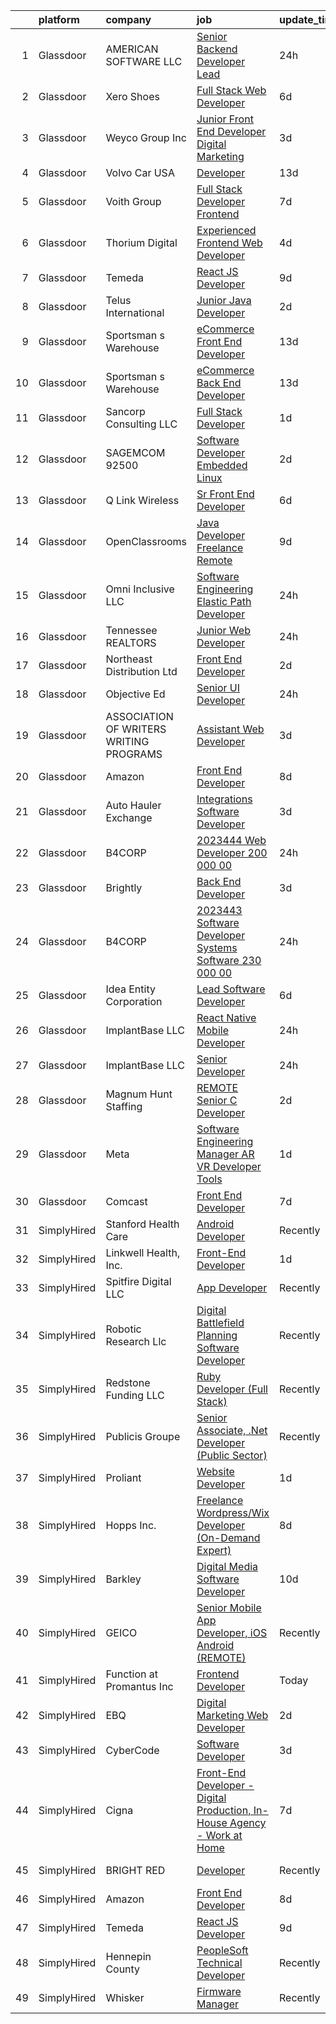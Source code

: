 

|    | platform    | company                                   | job                                                                                                                                                                                                                                                                                                                                                                                                                                                                                                                                                                                                                                                                                                                                                                                                                                                                                                                                                                                                                                                                                                                                                                                                                                                                                                                                                                                                                                                                                                       | update_time   | location                 |
|---:|:------------|:------------------------------------------|:----------------------------------------------------------------------------------------------------------------------------------------------------------------------------------------------------------------------------------------------------------------------------------------------------------------------------------------------------------------------------------------------------------------------------------------------------------------------------------------------------------------------------------------------------------------------------------------------------------------------------------------------------------------------------------------------------------------------------------------------------------------------------------------------------------------------------------------------------------------------------------------------------------------------------------------------------------------------------------------------------------------------------------------------------------------------------------------------------------------------------------------------------------------------------------------------------------------------------------------------------------------------------------------------------------------------------------------------------------------------------------------------------------------------------------------------------------------------------------------------------------|:--------------|:-------------------------|
|  1 | Glassdoor   | AMERICAN SOFTWARE LLC                     | [Senior Backend Developer  Lead ](https://www.glassdoor.com/partner/jobListing.htm?pos=123&ao=1110586&s=58&guid=0000018248b74a0ca48d74834bb4eeb8&src=GD_JOB_AD&t=SR&vt=w&ea=1&cs=1_87b35df1&cb=1659077348278&jobListingId=1008036586172&cpc=9900C911F071612A&jrtk=3-0-1g94beihs2jqb001-1g94beiidihmr801-3d55ebf5f4a78496--6NYlbfkN0CNayYzF1mBaI40OgT78t3Q2d9IxlwDzhsYR4HK7epYUQ6uENfBpi37JvnR8OKJvg3IsSbyPaY3DIr59gvpjrYEdv6k3fcprkF58Z10klx8IcL0kbo4wD6jlXH0raI3P9ImoVHcKjje6MkbcuzknEdDQiQ0rbQHGNMdJ4_Mai3skQUWQrbI2xAPgjvYqwjg3QfYFwIE2NmQtyWhkLJTGLxZzLGH7YWIoAcEQTcnpHonYAVd7Z0WNJSdoi-jPa6jwPbbKWJ539BXvt1Hfx61mr5tLbk3Vv57IBMo5-QGTcpXr-dpzqH6n2Hj9fgNfclkdTs_zdUQNYEjBooKDlQH9K0vNtfoGAaQ_NX5U77xlzJvhf1M1M0YRdF5oO_EuP7MHr30hPXZuD0lPcsXzGN31mmric3x370BSpEs2Dn_l-P_ePay4uPj2t6Jg_OjpqNl92rMidTc6WWDydcgyxb2dccg-G2GggtF5GNRt0sGqdByVCH03mVsax_p89x9xUTWb_mm0vVk8lzj_g%3D%3D)                                                                                                                                                                                                                                                                                                                                                                                                                                                                                                                                                                                                                    | 24h           | New York, NY             |
|  2 | Glassdoor   | Xero Shoes                                | [Full Stack Web Developer](https://www.glassdoor.com/partner/jobListing.htm?pos=114&ao=1110586&s=58&guid=0000018248b74a0ca48d74834bb4eeb8&src=GD_JOB_AD&t=SR&vt=w&ea=1&cs=1_bb03e275&cb=1659077348277&jobListingId=1008022604455&cpc=88C71AD61D38E582&jrtk=3-0-1g94beihs2jqb001-1g94beiidihmr801-ddfaa7a51ee92c7f--6NYlbfkN0DzynapvrCObED1EqteACv0p0CMWqlGToqUPIkEagEWSFOOhA8ijsHyNYU-7___fpSidQTFGqLyEIvZxCKr0T1-RdezIGPN2UevxCW8Wkeb-zGVmmdBt0u8iQODsGX5-xHklWsA2imxEzBdAPW-lOMr5TCSdmdu1CUFhx22w7IkaDDZ_MyEy8pscZ_bsE8vgS0ebxCn5vlADj-RitlC9t9k92AGgeOzuiOT-jeGGbQEfCI2Phc7AzpJwYyZ5Lz9LK0IevBUawm1P08HY5qSjMjHEGUoWeFd7sEEB9c68ztkI2Df4bWD_v3DcgjtCL9_8OoXv72gZ2Xs9iSUXnwFDm8tbMXT4K_Pi6dCPesnWOUVlFeA4Kr8pOdPrqnMDBcNjNUf26wOaTeIFb_YEdoUreIaYeijRgnq7ckxee3zZ0pG74f0dnnBfU5HlzqJg_TbNDU1hAiySmgUgeI_UD2YT71p5_JWnUXE8KYyd_oo3_O2jpB_TGeoqbDsFA9iiHKSVPb5THW8kDJu2Q%3D%3D)                                                                                                                                                                                                                                                                                                                                                                                                                                                                                                                                                                                                                           | 6d            | Broomfield, CO           |
|  3 | Glassdoor   | Weyco Group Inc                           | [Junior Front End Developer Digital Marketing](https://www.glassdoor.com/partner/jobListing.htm?pos=108&ao=1110586&s=58&guid=0000018248b74a0ca48d74834bb4eeb8&src=GD_JOB_AD&t=SR&vt=w&ea=1&cs=1_98598ea1&cb=1659077348276&jobListingId=1008028285226&cpc=618B7C2C2BCBC227&jrtk=3-0-1g94beihs2jqb001-1g94beiidihmr801-0864ce1e1e6e8c6e--6NYlbfkN0C2wM9RKEAdoEZotfFaXSpEmhGLDXit4PIRXiY1cWrNKI8D1AUD9T14yWGaDgpOoa1yOUcfWwTzbFKLg4Ptb6fKgWvUdlITdb_LbB7xzYm3iedqSjRiN6CDg8yJrSWYJQRBVI-YkqqcTmQhRn3uYv9MdfxzB_HsdV7v4RNCor7Ls2Btnr9DzG_dn9cgI6ijFPSPlqx5QggTAW2qLzbfxm_BfWW-l9if4hJPCz4TrbX-jmsfQDFreneqJV2rBgWsCfOmzLk6E79pIayv6PSwE2lNbIqAeKEBtL-k7fKG5bse55pkJfa4bp1O2KZvI-2ak1cO6xo5T3o6zP9ETvyj1V2-37nGajg-KwPHA6QLVNptAhtfS17l2c9siHG-YiCt_5c00kTzGOCyMqOVL5lPyxAS2csYPoaRY8Z1_Sr229-BdaDsKSX1gBkLO4fEYc3gIyGfepZTSFNxeSVqOZSlroZLVlAtuxbpQ-4Z-IMy4qgOefU5O5CnNxc0oeP4aB_I1PJgYefEY7GA3_MMK9A_VBfhQVJa4FGxYdk%3D)                                                                                                                                                                                                                                                                                                                                                                                                                                                                                                                                                                                     | 3d            | Milwaukee, WI            |
|  4 | Glassdoor   | Volvo Car USA                             | [Developer](https://www.glassdoor.com/partner/jobListing.htm?pos=129&ao=1110586&s=58&guid=0000018248b74a0ca48d74834bb4eeb8&src=GD_JOB_AD&t=SR&vt=w&ea=1&cs=1_077ee55f&cb=1659077348278&jobListingId=1008008092139&cpc=CBEBA1A9D941894A&jrtk=3-0-1g94beihs2jqb001-1g94beiidihmr801-91a123d945b4071f--6NYlbfkN0AO-lx13pzomzdSppJUWL3QXsQT8oyFk4U4LWH8QC50CpSgFicFTTHHDMuwpvne_LeaU9J-swnDCS1QJlM5x0Bc-iBTifb7gqh5W-IegX2NQUiyEHByctv4qWZqaNBPQZWPjuZZj8vbrqfod-4h175ti7wYfCs7_2BmSaBmW3PjHmxPNQamcb90Fwm6sV8vUEWwQRp6dFWdL25VDSIZvlA2nKAp1FFxL0UocIQVsJAhhk-j1DMBA6VIMLoT7OJRcv6Sjo9-XVxC14F6EwJuoN0XM6lsvgI0KHwh153pkRxTwyMUutu7s6nZ2PXxN3CyJaTrwAMh-OeLh-o1nuJOQ8IhpOuQXNWp0iCCLdH3o2xqXXdIM-k5l70o97V9dH6mZFIwQzwan7RbCbkOvFV-EEj3qcDI093s5ZkhuxE8dSalNra9bLIlr4Qv9YFKxB2eS9cT5N5GKifIq4BlA3Du-inYSOIRprg1y4ZtvuOobW93ig%3D%3D)                                                                                                                                                                                                                                                                                                                                                                                                                                                                                                                                                                                                                                                                          | 13d           | Mahwah, NJ               |
|  5 | Glassdoor   | Voith Group                               | [Full Stack Developer   Frontend](https://www.glassdoor.com/partner/jobListing.htm?pos=101&ao=1110586&s=58&guid=0000018248b74a0ca48d74834bb4eeb8&src=GD_JOB_AD&t=SR&vt=w&cs=1_fc9a6dec&cb=1659077348274&jobListingId=1008019764947&cpc=6489DD4DE391605C&jrtk=3-0-1g94beihs2jqb001-1g94beiidihmr801-984eabcc0382392c--6NYlbfkN0CzQoCtqESCslsPnQ0YtJ2GVcoXBGnagIoEUK0LdAbVqv6fnsyKvBvKTwhZtUbuV6gB6uem71_hn5O-IgKr2xmGAMopY9LibMjUu793mep2N75G9JItwpCl3K-Ok304WpZT-FVljyuScdb8-KBB_DAyoDSO906NlFpsvfBoEgjPIx45yW3WUY3Hxfi4Db6JE_xi5mAIeriznSoB1CqjoUz2-O1gbEKwSa4K1I7Um90okfd-HRmZ5pJP9sPv5hkee0pcoyIGNymmtUva4glKg5ttqj-EhLCpiVGVcTODTlqJ3JZmxlsYNq4ItarDtFFcWf8PeRUwiGu5WtIELV7SOAlWcdOijv6AeojNDkvEDpdBq9aWcdGSxF9QUmv8iTnisYKvaXoT7PoCxoxnA7sYRX9Rt-mnM4urB4RmDKXlDUfb0R1n4YpDB3jlUswyTAWyxL2isPdglaVf-RslLZgpIS1_d2a31DliY9b5qvPMgin9V4zJI3XBbPlxRH2RgCRIPH0s6iKMaJtcyBspt3nECwqe4ercFzbZCXCtTmLZy-MCs9XvokcOnAeYtf6N5t6e2RlEIlNzzmKA9bcXWlWW674AY5eeGwrF3UC48uCSzmQNsmJECCCcNWek)                                                                                                                                                                                                                                                                                                                                                                                                                                                                                                                     | 7d            | Raleigh, NC              |
|  6 | Glassdoor   | Thorium Digital                           | [Experienced Frontend Web Developer](https://www.glassdoor.com/partner/jobListing.htm?pos=125&ao=1110586&s=58&guid=0000018248b74a0ca48d74834bb4eeb8&src=GD_JOB_AD&t=SR&vt=w&ea=1&cs=1_da80028d&cb=1659077348278&jobListingId=1008025450501&cpc=3DB599BF2F4828F0&jrtk=3-0-1g94beihs2jqb001-1g94beiidihmr801-f976b903f41c8ac1--6NYlbfkN0DluZCxzlY8wfRKtYZ90M9DtVsEyM_R8sntwxBhsuRf6WsZ75QBXDDIOFYP7W-SBlFWWi3rcd7wRNZZUFz0_7k34X6RBzKxLRiXAh5ztOTqVbjF9ZHhHXRjyVhBJ8AF2Wv51cnKqxQadVa7f_7tKJSFxLGSsWSgUOxwTAkpL2iBbF7x2gEhqlJfZgZYpoxMjLmspuCH0HEb6zi7KZk5eyiAXf6joB6r_WxJ5LswT4-Ab4_lWBEhP1NgReIXbwOphrsikN0ZLtF0hK_3B3WNJx2FDztTHFpNfAP4FEH42qxfe09jeecjh7-wYkeDeOk-9cv_H_WPZ43IoLYBTWuxO2zhbPHhvp5mDJB2HgGz3VtODoQ2MSeAzRpF53f6yA3_zUJFz-u1DKdzCBc4MPaSQEMkBAyxXDHIJ3C_n90LdeFuLyfXnQI32DN-QgeC5MsMH8v_cSceoBq2Zr9pOxZUxVTNP-eUjbG7JDqpOc3TnPVA_h5rYjw5JbDG69sB42_3QkPdOCA9kPab4NI5wX81fYzv)                                                                                                                                                                                                                                                                                                                                                                                                                                                                                                                                                                                                             | 4d            | East Brunswick, NJ       |
|  7 | Glassdoor   | Temeda                                    | [React JS Developer](https://www.glassdoor.com/partner/jobListing.htm?pos=115&ao=1110586&s=58&guid=0000018248b74a0ca48d74834bb4eeb8&src=GD_JOB_AD&t=SR&vt=w&ea=1&cs=1_3fad7bd1&cb=1659077348277&jobListingId=1008015128299&cpc=654405A9B1E0A9F5&jrtk=3-0-1g94beihs2jqb001-1g94beiidihmr801-7fea6778d8d634a4--6NYlbfkN0Cdyrb_-SYpjIsC7ShR4LTJruqxAexHI1Km_0W0EzpI0e4uRdYa2eAJs8btTIGmOfMYc0AIGm1oGji9xCD_BIfjoFv7WrSOeX04XFZio3b7X4jjRm4uKTkf2ibFdnFKK902wGA0oBE-4UXjpik8-xCwjIHvwxFNbNLLssPWUSLM7bGAS16chLfRc3-ChYnq_dRe0fvXlWeH7tEHoRILOXGNIcFUgDXcKkeNDpak3LaBM6axMd748Ykr1yVkcNbBoql-IOzGRol9XR9NOnWyqQWTMzfk3m0YIuHf124i7JDAK5e3LS9ZSTju2gDDZyMNFW7Ixkz9y4WdlkPUuWJ0XUycaprvKQDrecLqJ2LRqT1UU_6QRVf5dLpgApo-visEIGWS7hVRyD4NY1siRkOySO5aOYlBLHQv6kExUo1i1ERGXNkzg6_1LXVzLgtubIIztnlPBgEqFEGRd0iAhqieMXUPb_yw6CxhXdhtG1mIzJKrME6iaeHYKm3O)                                                                                                                                                                                                                                                                                                                                                                                                                                                                                                                                                                                                                                                             | 9d            | Remote                   |
|  8 | Glassdoor   | Telus International                       | [Junior Java Developer](https://www.glassdoor.com/partner/jobListing.htm?pos=119&ao=1110586&s=58&guid=0000018248b74a0ca48d74834bb4eeb8&src=GD_JOB_AD&t=SR&vt=w&ea=1&cs=1_99e7b680&cb=1659077348277&jobListingId=1008030797993&cpc=E521981D00147CE2&jrtk=3-0-1g94beihs2jqb001-1g94beiidihmr801-e46c8329531f80f3--6NYlbfkN0AdGrDT_OdrtthzsxK-GnvOK7_TOwTlzanfCd5piQttZXWo40jzWOkFdL25o8q5H2Nk3PinTtpDZc8SVXeiulEH77Spg8SFlxPsw9HL0uqDLuXgGfoPtcgWGVC_xIWWzpQDyYgTtwssimnpbHDJn6s9yrxiWL3A7WSnjWcFVCjSqgEbfJYdmtZCI-3beMlnlSZsXbpJhotIUt4nY8Id2EtW0Pc43fmSic-MfSEGB5wBRO0B40TZS9fNvZBbslpv-OGjHgNMTBGVYKNE38n3x3JAycATiG0xNxz4TaG_AWe8e_dXokmFZKCsTpkAx5qlppHPDeAIA2FamviKtuaxOux0SoFxmb5QAzJ_t1TbwDVF0PI42hsafSSHuIAiZ2XMEp0P6tdPh8IkcVdbtigOCrL8qZ2TsO34TVvlEUqiSCBpJSM9j7ozSLI-XLJ50eQP7rSBn9ZwF5XR15Qt41PE2sn-l36Hrqqi6OWd9UzQDxK4r8Cm47OFZAZUZDzJ6GbAhuGl_Knf0mpcRg%3D%3D)                                                                                                                                                                                                                                                                                                                                                                                                                                                                                                                                                                                                                              | 2d            | Saint Louis, MO          |
|  9 | Glassdoor   | Sportsman s Warehouse                     | [eCommerce Front End Developer](https://www.glassdoor.com/partner/jobListing.htm?pos=112&ao=1110586&s=58&guid=0000018248b74a0ca48d74834bb4eeb8&src=GD_JOB_AD&t=SR&vt=w&ea=1&cs=1_2df33fd2&cb=1659077348277&jobListingId=1008008436431&cpc=5FEB1BEB8E14EF52&jrtk=3-0-1g94beihs2jqb001-1g94beiidihmr801-d84ac5baf96003e5--6NYlbfkN0DKUHrRshtf2Z2flxcw5_URZx8pLRlktozv2mDSF377pEgw6BGmYB_XFGd6Z538vghxPXASPuNCE4iQldjYftja35ZFdKUf0wmk-WNi2DWDF9fYgy26u_LP1HXUn3HAQDPzXr51VwIaTdnVszHY7R6xyfx5Q9ovREnzPqIewEZ3B6VIcdqnuEg-WM32D83jN_5R3ZoTG1Br409pQFy1KSr_l-KDfqZk8LSSubH3LO8yE8pGqu09S15-HDwz5XUCs-dxtLDLNsJj_mkcM4rNs_sdods3sURirRAp51xw2qrBU5MlZHIl_Nc786I3NCaoOMeG-SQmGogXMV0S7uhxrDH4ZC9K19GIACY8kJtcL1LOC6EU72ICV3Q3bc9uzELQYCpiLcTdAAgE5IoYw1dn_Gp4M7799v8VURMmDEDBZHhegd0gzWH2tV8Jwa5WzbHt1wNjf9RqBdou97fhE4FBwyKekpnAjZAUMfHGQK8tDMEG9Sw7ak6GwLY9d2DUGC5AYUqa2vUQ1itzdA%3D%3D)                                                                                                                                                                                                                                                                                                                                                                                                                                                                                                                                                                                                                      | 13d           | West Jordan, UT          |
| 10 | Glassdoor   | Sportsman s Warehouse                     | [eCommerce Back End Developer](https://www.glassdoor.com/partner/jobListing.htm?pos=111&ao=1110586&s=58&guid=0000018248b74a0ca48d74834bb4eeb8&src=GD_JOB_AD&t=SR&vt=w&ea=1&cs=1_44559293&cb=1659077348276&jobListingId=1008008546767&cpc=24589B7DFBADF147&jrtk=3-0-1g94beihs2jqb001-1g94beiidihmr801-0b726e7225c5c774--6NYlbfkN0DKUHrRshtf2Z2flxcw5_URZx8pLRlktozv2mDSF377pEgw6BGmYB_Xhe9HZBf09Nwgthx4ClupW93p4Tpz0fJ19d1Df-ICmTDqUK9X7Qy8vBdJQOoYX_gfubN6JCGjm4wRQQ9ZsNvop_7A-J77Q7XfIrLJ0oHWWW1XNOYLfo8ubdz5gH1A7nuusAi3ACbCc_iaJLwI7q4nHfCMFntVjrVWkw1cWyeqVePuodgD4tdOJsUDDndsYeeetHEjFWgyuwNmBVsL1E1UaGJ6sM4qkdLTC0uSiRIumG6KjyzYxeVR4wK6RjXUin7W-pYQ0-j_zjYsdW8kQAFg5NWE3FoINtRG0AgTqWr9Fq4QFs40dBtz7ZxiE0r6h9ZmmvdvON8lGm15zIkuubx7RGgM-IUQ4df_0Nrr2Z6NR3Q_wHzdHRixan6J8njbhVEnFKakzmU4AX8c0KxeTu-unXsOQaEUGMBBN7TQAFhvjrNR_-Qem7ZCSD32O-kOgz6gGjuPR22omHKE7cDm6Y_qvDxjtMIvbQhy)                                                                                                                                                                                                                                                                                                                                                                                                                                                                                                                                                                                                                   | 13d           | Remote                   |
| 11 | Glassdoor   | Sancorp Consulting  LLC                   | [Full Stack Developer](https://www.glassdoor.com/partner/jobListing.htm?pos=105&ao=1110586&s=58&guid=0000018248b74a0ca48d74834bb4eeb8&src=GD_JOB_AD&t=SR&vt=w&ea=1&cs=1_3e682472&cb=1659077348275&jobListingId=1008033291719&cpc=67D5E609A3B8C355&jrtk=3-0-1g94beihs2jqb001-1g94beiidihmr801-e72eff47abe2e8c2--6NYlbfkN0BDYgLL41FxD8-C_oGuvM8tjmBStiPslgCRgU8dyG1t6Qo-EgDLQyzbEjbeUX0bqSAE0ck4_Lzd-k-VQ655hC1417EvT-TS5soX5scME0nQnTSdL4ao3ZCggjb5UzX5J0Er-htK1624jxDNzXK0XXBM-f2uf7RyAYIECklaSf1iszDKHLGV_CSaWpYlxLCnzDPhehOZA5NPCZjLZQ71Hf1emzQ1nhLNSi0njhVDq6gLzaftjE6yfdQqQZqhcorciDbdNxsxON-O6SfOV8UE_IY5yp1W2caT86qdP2AFuI8_eaSwLSbQ82-PHQj1J7CTLVWCsapXjnXq71hZRttVoUOlDj4f7aCRuDSMP_6unxOWI5j9JjAAKqPYfSkdB-q5mmczmjNewl73DK5Yo889bNEysDODJy4sTiwzKrh55JTomi2JNagmfjROf9jnrAgE3RzY8LslZu_24IPzCluxsAxJXQArSDrK08tsY2kHFPfCYrvmXEk30zc2sMuIXiWux9I7DDEppN9wqg%3D%3D)                                                                                                                                                                                                                                                                                                                                                                                                                                                                                                                                                                                                                               | 1d            | Arlington, VA            |
| 12 | Glassdoor   | SAGEMCOM  92500                           | [Software Developer  Embedded Linux ](https://www.glassdoor.com/partner/jobListing.htm?pos=117&ao=1110586&s=58&guid=0000018248b74a0ca48d74834bb4eeb8&src=GD_JOB_AD&t=SR&vt=w&ea=1&cs=1_102745c9&cb=1659077348277&jobListingId=1008030586307&cpc=5D10E799EF7E9049&jrtk=3-0-1g94beihs2jqb001-1g94beiidihmr801-2f7ff6cae483cabe--6NYlbfkN0BKgzQyzTF1Q9mOsR1amaS-juVGLjHt5Cdom-gEF9y-xY-tlIpRXCPWty2qCb4mCz8Jvu7NwaNJfz5lAUPLXAq4kVtpqsXA8c0Un7w1CnoX1mup9SrbfGkRFXfLF_odWj30-bOtvx-v5KszF8uyMcB6PkpthEUBCxlBvhbeo67TF_Xob8xye_SV9IKNu7oozv4rbGZlRc1VMR80j1LgvUgBVOi8WXMbE2bW9GUU9OWyI8GEBZQ57UI-j1q-i55gYzZbgnoLV6OkI37R_QQboRiB57j2r-1se_d0YY1ShbqLioyCPWR9pID3ZwlwhwQX8Qm0IOr6FlesXo-uz8CgmdLQq92YpboJIb_14LJ489qbUfPgxbqBquhUsiTR09Bu-pSBBy9wXMwbRyCfEjz5NPku8BdGVArZyopnHJludAHwFr0tGC92m_nPV6O7fwLQ_4oq5XZRvMtD_8RFbbmshwNLIhXlX2VbLEKsCGE46yu2IHN054xvFsy8NE5z2AmJHU9VwOOZEzlltefxWL4jys5T)                                                                                                                                                                                                                                                                                                                                                                                                                                                                                                                                                                                                            | 2d            | Dallas, TX               |
| 13 | Glassdoor   | Q Link Wireless                           | [Sr  Front End Developer](https://www.glassdoor.com/partner/jobListing.htm?pos=104&ao=1110586&s=58&guid=0000018248b74a0ca48d74834bb4eeb8&src=GD_JOB_AD&t=SR&vt=w&ea=1&cs=1_a959f862&cb=1659077348275&jobListingId=1008023373418&cpc=060B1E1E70EA5E57&jrtk=3-0-1g94beihs2jqb001-1g94beiidihmr801-7eb703f453b7717c--6NYlbfkN0C1n-7uwLBmXreK9Hz04i1NaXR3ByHk8AHoFYtQOHcucqL7p0IiocRssNt6UimV0Y8aTP8qrXNb7cH6nE4AEvfuP7DGbKiZr14CKIZuY1J92JzRJ_OTYQAltEQMPWX3t1baEE4U8jw8XDw18PTmMQ3Cyv5Vr9bvYN4P4soXweBDrLFmtJIcPVq3ksykKvxC0jn25e7nqKKrnr9HtYs98YpsmfXSLAauBfrjIHks5G757nV6VU_ig5nlMOjCQGABicqVWz3LcwyHee1xaADEMaG-I6on7lisymBkFug3wF3BPtxO6IleXt2KnnHNTtxOdS-fwvZMVEt7FniFoIzm5HZi593PujM7H27C8fxtjkO9vGIniIWVM5-lR-1EtVaYexFjx2wCGy8H6d345f866Lj24OPPaYUWz8Ja2PfOjJPm5E6FfhlBO8JwpGV3_1K7w5gO4e9awKvKcCqoxfs-qHrpdoX6To8EBvRGRijJvLf71FZVhp9LeKBXNTTPduPpWLPpe6qGtilNbw%3D%3D)                                                                                                                                                                                                                                                                                                                                                                                                                                                                                                                                                                                                                            | 6d            | Dania, FL                |
| 14 | Glassdoor   | OpenClassrooms                            | [Java Developer  Freelance   Remote ](https://www.glassdoor.com/partner/jobListing.htm?pos=127&ao=1110586&s=58&guid=0000018248b74a0ca48d74834bb4eeb8&src=GD_JOB_AD&t=SR&vt=w&cs=1_a99b2c19&cb=1659077348278&jobListingId=1008013689107&cpc=65CC663E25211861&jrtk=3-0-1g94beihs2jqb001-1g94beiidihmr801-c2f226ccd437115d--6NYlbfkN0B-EXFIuz9ltN4MK7D6RfB_gOQJ2XHXOHF04qHMK1p86c62xzOjb9S7xSluTZ-GtFlcMMcdu1adPR_CBEvv9swZ-8tjBYdXzqv_6-VXITWafXJswKbGyJG2V0vsZ_CfXbqJkqJL365XIUB6mFNwGHakBq3sCLwf8gI_NnQ33wltiQUXDcOnQDhUeTUO1zZKyOMdQZZZWjVJShl7Oj5-hijvsJrGT9OyyO_2gSwCXXiRetOV-LpnmJSMYTqQLH2uhEqASDu7dOPuYZ5KptuUEJVrhvMUZwQokngS8QCF1DX5Wr4sx6wHyABR3tyJvDbuRsqjdudwsoQP4ceRi1Q0GQ77-uJB6w0iTb3tcmUBROInThwQB21A4P9PFw2XhC1O_NqdWsWWCabjub6AjQtYZ1m4irtgIOOmeBFOj-B02i0jH5jjkdoDi0i-BFeAN5wreHDqMhfBw06LvA%3D%3D)                                                                                                                                                                                                                                                                                                                                                                                                                                                                                                                                                                                                                                                                                     | 9d            | San Diego, CA            |
| 15 | Glassdoor   | Omni Inclusive LLC                        | [Software Engineering  Elastic Path Developer ](https://www.glassdoor.com/partner/jobListing.htm?pos=122&ao=1110586&s=58&guid=0000018248b74a0ca48d74834bb4eeb8&src=GD_JOB_AD&t=SR&vt=w&ea=1&cs=1_9ea55afe&cb=1659077348278&jobListingId=1008035913790&cpc=70D6958B2CFB98E6&jrtk=3-0-1g94beihs2jqb001-1g94beiidihmr801-5f37facb02e5f456--6NYlbfkN0Dju5DVKaYWDdZbdQa9XsPFLrhNMY5jVZ3UN6d2v_vx-BNV8bxPhZuetOSXFcuaUJiVh7QE6sLYo1EGFaPnuXx3g-cBA1UnVvxcwNYeuZrkvrt3ADGpUZ28jz910RIcPzNb_0OOSw53_fp3Vu564KO1OpyqSX1Of_Y9pjkcLA5xox7IJXeIXrgePz_VHwHCrg3b9dkEjUrPJHu_GtGCcdapDn4LjRR7H3Ou4_ZV4-Q-BmTBZpHXHq3m8hOmIkTc2I_UaGHx3600EVG8U7CKsiNXL9GhYJeTAyf7KwUDKyOiZkgpRYaxU81CkARvCRd2KumUzhPwBmS70U2weUFJvVtVQf3qnvGKbB6-EGel3ufkwtLV-ZNZrbXrbmy5AWMTgihM_pHVs9skNAyfZJVdZqQ_NjUM8Q7A4kXjZc7sDFt34oKlCsazAJD3_LROmLd9UakSDDhDO1oZ1jcV57qNh5XzDm3kV0kXxgRXaJyoAOaz2ZFaMZX7bIbkws7Jm9vy4TEevlPTbaunRw%3D%3D)                                                                                                                                                                                                                                                                                                                                                                                                                                                                                                                                                                                                      | 24h           | Philadelphia, PA         |
| 16 | Glassdoor   | Tennessee REALTORS                        | [Junior Web Developer](https://www.glassdoor.com/partner/jobListing.htm?pos=121&ao=1110586&s=58&guid=0000018248b74a0ca48d74834bb4eeb8&src=GD_JOB_AD&t=SR&vt=w&ea=1&cs=1_8c15766f&cb=1659077348278&jobListingId=1008035481677&cpc=39721386339D0809&jrtk=3-0-1g94beihs2jqb001-1g94beiidihmr801-29a735f0f40fe662--6NYlbfkN0APToHrk7ILONyRglvlT3LJMO76dZGJsKlG8WQjsY8Cq8sfDFa7YMJqk7t2jo9fg8vFDSrCvNNWQLP-IjURSnOsNBJc9m9_dl77rBTvTAgVeFvpT1jrVJfpKCCJlGWqqcX7Rkp4ftqSqtW2STiBYRocjvZu87du6baMsgCq7P0HmmRiC7ale6UFP-O4Vsubwy5xlwDfTvw1HtvAJ9xO5ohXEpHL0Ek7tWCUut0jWrAgySKhTUCUp-7LSBoPa5lA_JD4jBSvttbsQrGIN7Z2EPUTafRHG5fQPp3f_nhMgSslxSwkTQ4fJ7hvMqA1ni1ZeEdfDqS_Wxc-AOM_gkqbo7g7VwSmY8TTlo65mURAFi474LtjI72QB74KDZNJ4ffuO6jgq3UDP7t3jUDwh4jFacGhik4nlS0TmnxFO1Gr3uWTIYr4JJ6NYFqaWFi0oRRLdTaktazGoyu35GPiDLoiARTRmAW4SGebqcputEETpjBkwVw0mgxCxOonDTc0djD-0CRoEtBpBLTUzg%3D%3D)                                                                                                                                                                                                                                                                                                                                                                                                                                                                                                                                                                                                                               | 24h           | Nashville, TN            |
| 17 | Glassdoor   | Northeast Distribution Ltd                | [Front End Developer](https://www.glassdoor.com/partner/jobListing.htm?pos=130&ao=1110586&s=58&guid=0000018248b74a0ca48d74834bb4eeb8&src=GD_JOB_AD&t=SR&vt=w&ea=1&cs=1_b48e10d4&cb=1659077348283&jobListingId=1008030849653&cpc=BAB9AA3F436D8911&jrtk=3-0-1g94beihs2jqb001-1g94beiidihmr801-6a022ea3203c99f3--6NYlbfkN0ClKci6d03B6c18qL-UhG-e2Mbd3Z3yDTULt-MkAyEwtcvMWpJi8T45Ak4jsD-E9KJcM1biDez9XbkuKkOGpehOjsSGMXF1D3JuwrSVlpXTPCEKtHJ68wqkP3fvkNhrWHxez6WBOsYL5Yfpvefi43RUChCiGLnUtdZaw99IAHaPXPSXrjtDqHLjd1ULu1_e_Uj-G94aQQ2niOLOx6D3Fq298_IuPmKp-AJzWxxQoEOLKHd23pYTeGELVFtSG01lyv3l08i5WgCwiHBCpnoShi21k0fqJVfP-1gHvvyCbbCeXdhuOt0YaMULz3LuIV6hOIakRHUwS92yuoyO2icXo4TLoWEidvQ4EIl4FTVCz9WXtFwiENp7niuJ_oFKJYeGTQfVmwj9-eY551Uvb581RwMAz3DarvOlclbABIspwc856t2_bMhz3fEHgERNMmCS-Vp-MUhSQKcuyQt1QPC-548orBpR3d5O_B8iS0AsBmGTElPTg-unssIBPx66GDmnCiU%3D)                                                                                                                                                                                                                                                                                                                                                                                                                                                                                                                                                                                                                                              | 2d            | Exeter, NH               |
| 18 | Glassdoor   | Objective Ed                              | [Senior UI Developer](https://www.glassdoor.com/partner/jobListing.htm?pos=107&ao=1110586&s=58&guid=0000018248b74a0ca48d74834bb4eeb8&src=GD_JOB_AD&t=SR&vt=w&ea=1&cs=1_bf59545c&cb=1659077348276&jobListingId=1008035561341&cpc=ACAF1607C5C1E404&jrtk=3-0-1g94beihs2jqb001-1g94beiidihmr801-cb65b932bbf5ed28--6NYlbfkN0AXBj8bFyx3AxHsaESFnYy6Jn_Gl6fk4-ScA6Xd9bMEM37iv4si3nfw75_-dmfgMq5h325qvRPKLohiyLVA6HzaD-aOz7ACRAyMjnHYTGE5c8UIAhonRBs8QDrpQZyvfXvQLLfj9ymD5gnRIwIkPBTC-df54-IpvKxF3LWNrVs03yHe7ElUeI4Rd2ZUzdu_vFHpDC_t70Aqd-id2E8fUJ8pQByYTFtX1rkuusyzH9r-foVIrY4oNN5GrRGDo7-kW6DYsIFZ2P3VX0jrmRubSIQV6veLbRURynO-hsbkRuUsn8hfb5iRqt4CVtvriR1K9WsylkGlgcrTAAScm4ADIZQXQ3Dkyd_doPwJzTQoTdQCpOBU6NyLDyCGJSDoDsGAwkX5_3YRjUKBWTRHdDWtw0u4L8PgiBc6XCQfYfqKhQJMo-1VCLsszrhy3iQ9l0d2Gzewi8BswZTvNTZD7WlDSKhmlnk-bHy8n_k7pX9kjzNtK6XAO_Tg8fxuiXETs7w0lIw%3D)                                                                                                                                                                                                                                                                                                                                                                                                                                                                                                                                                                                                                                              | 24h           | Remote                   |
| 19 | Glassdoor   | ASSOCIATION OF WRITERS   WRITING PROGRAMS | [Assistant Web Developer](https://www.glassdoor.com/partner/jobListing.htm?pos=120&ao=1110586&s=58&guid=0000018248b74a0ca48d74834bb4eeb8&src=GD_JOB_AD&t=SR&vt=w&ea=1&cs=1_eb13cd52&cb=1659077348278&jobListingId=1008027935663&cpc=8795CF9063CD573D&jrtk=3-0-1g94beihs2jqb001-1g94beiidihmr801-fb733fb7c50beb14--6NYlbfkN0ATXaNsmlB8Nk16n2JB3xrturPcTPlMFkkBzPm4cAk6DRpBdy1Rb1f1m2qiC2d3DIyKSDkSK3E_SE0sC-11DlHyz1cOOMEYns8TvD2NEiYkxzH-mMcU2mQmoTW9qDNkyiJbYFbGqjyBitLev7SBMXtj5_db7WfAY1C5bSgTz0yTws6U85-MXhcMqR08JW26d8aAm-g5tOKQKRKpd7uvtNEpzpgP41yZ4MFrY-VRv_82KGOe_7EUcbgh38yrGFN3Xr6JIsZxjcp7JCy2sj_mRp4AE6e9wmy7b7DF1Z9RJd5mVx4VOyc-_8VVjUKPjPlFNoFl37BbI4-AYNQd6LOLdFxCKjwgkviMATAlQjk_ihRQWV_5yGBXw23gPwqDcBMnB2Q_wkxvjZXm9Saiktmne4bqHvdurG-DScnCJMmkNTC2FsLrnk4QpUkqZ0-KiUaJAcP2WBTrsG10phc4g4awzKNdZXoLmFljn9N5d4HHctYGivOQT8QiHGqBCgmHXsKgP40%3D)                                                                                                                                                                                                                                                                                                                                                                                                                                                                                                                                                                                                                                          | 3d            | Maryland                 |
| 20 | Glassdoor   | Amazon                                    | [Front End Developer](https://www.glassdoor.com/partner/jobListing.htm?pos=110&ao=1110586&s=58&guid=0000018248b74a0ca48d74834bb4eeb8&src=GD_JOB_AD&t=SR&vt=w&ea=1&cs=1_da36a7b0&cb=1659077348276&jobListingId=1008017229792&cpc=C4A69CCDBB3B9599&jrtk=3-0-1g94beihs2jqb001-1g94beiidihmr801-265c59aef3bf265b--6NYlbfkN0C2EIiOEdSv_78BF_l2w28PiQLK7NISTaVJSb4zuTiserLumoKFeVCVzjFOJKEDNKKBZekwZvGHqQzKWuPsKzb-lL2feQg5f3sZ_PlMM1FjFe6lz4bzMZJsB360tvtW_dzrPYeKxZUHIrprIEAWBAJiYPx59RIlOaWaqwe_0H4K3Fy5l8gNJmlwf-LDJwG7GlrXuR6fR12WwEDzTj_sbOjG7Wm_ehvhwVtcyP8mpKjhCuXcJjd6fCqy3svBgJgT3ys0151sa8GfoRCMbfy7t9FrTgz74UNSHdJzdOZPqiuZYXxPDFWSmhNdF8twP6-hmlYwSQpxT4lW2NX5Tlj5jsuUIAziU8Hp3ILlia1Hgpd2rPT-fVqeswAycuJZHzRE7T7yZkylLyFq2RiDkUVGE3B2HONBi3TQglO8WodS_vGPJUJ6wWUaFmcE2yTld7w5I7RfJLY5ZquVYFbAcKIykPBx6oWz0ZBaPRKrAy2-nbKfcp-1pyn8ltwq)                                                                                                                                                                                                                                                                                                                                                                                                                                                                                                                                                                                                                                                            | 8d            | Seattle, WA              |
| 21 | Glassdoor   | Auto Hauler Exchange                      | [Integrations Software Developer](https://www.glassdoor.com/partner/jobListing.htm?pos=103&ao=1110586&s=58&guid=0000018248b74a0ca48d74834bb4eeb8&src=GD_JOB_AD&t=SR&vt=w&ea=1&cs=1_2ced28d5&cb=1659077348275&jobListingId=1008028022798&cpc=26137B373B4A29F6&jrtk=3-0-1g94beihs2jqb001-1g94beiidihmr801-096b6dd9f92a497d--6NYlbfkN0CnvnrZV6i1JGX1yqycrBVKxG_QbmFGo1hJvaAPDrdCVUf_MFWax3wvi_nASvCqJB9JRmBMkwQBXxIOvixm751LX-Mipt8TKlllYnxasyrau1oXxE6FCXJ2sQ_AKeOPh4T315CZVPfiSCaHjr7x8TZ5EOfjSqqsjXBbUp4VOfu6frLmW_jVEMLXiOpTwudqtczn_yj2t8vSm_wHmBIrigmWDBFlm_uFB_aOzLwjSKLGzFdEX8CTgV-kjquumGYdx7hZEmWbOG2lFFQkAvqGrSvqhbPQZ2yLWOlOEl2AjBt2mH8vNkQOvQPPJ1kfP4_lZRMvRrP-c3ZYqdHXTLihmi_26ghZJ3JYOzW4FXg_f1yR-3XbUvrS0ZQ8ebxGhrLD6xhBW9vkntp7R7txY7rOCtRMGDQF_affAhEqHFciU2S_chX1SCzTOrKd_xZ021q9oJzbL8S-lKF91xPJ3VbgFNz6HA6v3IBUvtck2Zik3-ohRkDkqqZDFvqI13_tOHAP-S00t7ajJZxO_r3-URXJbzbx)                                                                                                                                                                                                                                                                                                                                                                                                                                                                                                                                                                                                                | 3d            | Rochester, MI            |
| 22 | Glassdoor   | B4CORP                                    | [2023444 Web Developer  200 000 00](https://www.glassdoor.com/partner/jobListing.htm?pos=113&ao=1110586&s=58&guid=0000018248b74a0ca48d74834bb4eeb8&src=GD_JOB_AD&t=SR&vt=w&cs=1_5cf1ad14&cb=1659077348276&jobListingId=1008036137457&cpc=4F748F1840550ABC&jrtk=3-0-1g94beihs2jqb001-1g94beiidihmr801-1a307ffc297ab3ce--6NYlbfkN0BBcNHvdcwdm3ewH9kjvka83ftEJjxlat_DdA1S80VRS6k0mxP7wnwmAsSRP66qfkztu0Oi559w5lHBFeLUtMiSSzqcXwKWRRK1jHLLizMhxt646Eh-m8FJinmYz0XfPEmTs0OCsdOVrRd3TMXx5MNna8cEIvdZGNSEZPtBDFK38lha8B9f9rEJ3PzzjlpKBjy9fDOpIUDzuEq86lkHM0f1ORCJQo8ICUmHjnAgAd28TefzfbLwhrE4HhSFHl4u7eHKgHtcA1-yJ15tua2-8O80vENQaxgQLxNflVq3immrtBIjz5O9McsugzSQ31P-vnFmdkIikyE5BTl2Rps8VqQAQm0ZpJr554g-fidM3Vdykw4JvylePSJPD4tp_XuvfohfA5wiCJMQv3BQoSskvEHyr2NsGN8ORrg3PP85TkFSmvMXTDFNW7l0efIFf304ac7UCuj9SnJ7QV_zDlTqsBQZ06mFiNl4CRERKjOgKGLMUg%3D%3D)                                                                                                                                                                                                                                                                                                                                                                                                                                                                                                                                                                                                                                                       | 24h           | McLean, VA               |
| 23 | Glassdoor   | Brightly                                  | [Back End Developer](https://www.glassdoor.com/partner/jobListing.htm?pos=106&ao=1110586&s=58&guid=0000018248b74a0ca48d74834bb4eeb8&src=GD_JOB_AD&t=SR&vt=w&ea=1&cs=1_11259ce8&cb=1659077348276&jobListingId=1008028236530&cpc=4B4B39186BDA197B&jrtk=3-0-1g94beihs2jqb001-1g94beiidihmr801-df3bcc1f7236db95--6NYlbfkN0D0ZqxdZg2TwcIemQ4yr89eGinLCR7bn2QHXosobzuZIHndTq0DHpIGP6TB7KNQEMy-OV62JoDdDUFhi4Z2qTMA3Qjvtub52D6V1G0njWFbis8GLI-mnA1RiAD8hTAToUZwRYGrrN_RJRY7dVZ0aHKKaOpk3rzjYeAuD5Uz30d3tHY5KOKoiAiUAWfM59Rj_a5YVZcIZxmFw7cZnuLtJqwpyDCarG8LkARDnRoZ_jSXrwsDCtJcPt5jgBvN-Va6R3u0om8b4BxOJv5KlKQWz5ybFs0cW0UgChgiZKk0d2R445evBS-OgDgDgBEvr_xp6fVm79cBjH7wJVP7BYBo5z2w8_mDzSsUvkJaUxFlQoO9WtO2qYmrzauEOsv_MBhGGQON8p0PHLn-33VFdeoYdcLrJziYPIWTS4GLMuk341YVj9qzmxZVD_ZcPNStbj0LBEJ7_xlTH6KNyzv6sxmjWrIp8hB9UDBEEN6HpFYa3QrOjnU-Ub9WSdnKi_aRUE2JVz8%3D)                                                                                                                                                                                                                                                                                                                                                                                                                                                                                                                                                                                                                                               | 3d            | Remote                   |
| 24 | Glassdoor   | B4CORP                                    | [2023443 Software Developer  Systems Software   230 000 00](https://www.glassdoor.com/partner/jobListing.htm?pos=118&ao=1110586&s=58&guid=0000018248b74a0ca48d74834bb4eeb8&src=GD_JOB_AD&t=SR&vt=w&cs=1_01057cce&cb=1659077348277&jobListingId=1008036137467&cpc=217C45A42544DB93&jrtk=3-0-1g94beihs2jqb001-1g94beiidihmr801-2f79351b05a671cb--6NYlbfkN0BBcNHvdcwdm3ewH9kjvka83ftEJjxlat_DdA1S80VRS6k0mxP7wnwmAsSRP66qfkztu0Oi559w5vd-hsvO9rC0wxiqGEfdmkOGkn4BE0hn9t8C5505Y1y_g1vESJ-bMkyvKAm2Ep7_DxnsJzIP2PgW_iFRL3zBN92aT_6Agh0_JDWfsyrC2dzU7anBE1g9V-a_xDTlfHJdjcMIbseFNHtk1rI5KAUiuJp3a3R_A0__1LqT8U5x7sCxQ7BjxmrKKw2aYTysdrG3ZB4YR02it6VeNjqSXUliJ9xz6hXie6E8bqJ-KTEAYmKonLTlkuS7rxtXf6OdwTIQBZ9ZH2GbNUgKRns-mYl8oUk-4rMehYYYpmbvBkdo0xzpwsEpAfs6i1t-PSA_bBHFkJKxXMl0LJQvC7r010yWEtt9RXSt_kFj-ylwcDwFd_yuAv13-D4Y2XLWtBjTG1YkmKpZEft_kkUrlga9wST7NYWLUlpKMsQjLP7i9kN9Y54nnk0j4FROiyU5oas8KcfPzA%3D%3D)                                                                                                                                                                                                                                                                                                                                                                                                                                                                                                                                                                                               | 24h           | McLean, VA               |
| 25 | Glassdoor   | Idea Entity Corporation                   | [Lead Software Developer](https://www.glassdoor.com/partner/jobListing.htm?pos=102&ao=1110586&s=58&guid=0000018248b74a0ca48d74834bb4eeb8&src=GD_JOB_AD&t=SR&vt=w&ea=1&cs=1_e0b003ed&cb=1659077348275&jobListingId=1008023228224&cpc=15BBF65FD12A0AA3&jrtk=3-0-1g94beihs2jqb001-1g94beiidihmr801-c090c30d12ebb174--6NYlbfkN0BFjO6iUBXEKgWvIw5LglCZXJ47FIZNk2Kk82VnaD5pu_P2QpoZuaut6WMXbh6lknm8EMBPlHtzv9dPRESagP3SuOb-uH-vw2bxk8vwlCUZutPLZPfRSUj6L5iBWttJfwHCAQFEU0bxPGxcbnvZXZJA-tBT95PM6b0gdShQbW8cDZGUaPpHBAfPpHwwbDpfOMS77dGzrH7ioAWQfTxae_jce_-4xJinT78jTns_g8hP3bJyUSaI7efG-yBtubZyQW5CtzoKpJrNXRP66VHZ6sJJVqUIFYJ64fJhZmgh0NXfqJs_aBBbIDU9qenV5xFb8-Eix4eskb-FM0As1hKoYg387BvYYY7CaWb5sQk7Lk1Y8EcURvj-IclTxlAVsGbNBU7wCyTb606U7w7JFDFXphuHyTzg823RlOzq-gG-ZZzo3OD8gf-Gg2hM98aVKdcg87YfjnfAI4OqNcahA0aCre5u2mto5ig4UWIq2R1fjtQFGO7ZCDmNbtHKBlR-K9aqCF5_LyxI-1Fy3g%3D%3D)                                                                                                                                                                                                                                                                                                                                                                                                                                                                                                                                                                                                                            | 6d            | Peoria, IL               |
| 26 | Glassdoor   | ImplantBase  LLC                          | [React Native Mobile Developer](https://www.glassdoor.com/partner/jobListing.htm?pos=124&ao=1110586&s=58&guid=0000018248b74a0ca48d74834bb4eeb8&src=GD_JOB_AD&t=SR&vt=w&ea=1&cs=1_f56480aa&cb=1659077348278&jobListingId=1008035600850&cpc=87A0A889578C8297&jrtk=3-0-1g94beihs2jqb001-1g94beiidihmr801-9ec0f0a75089e679--6NYlbfkN0BHQbTvVCdnG9b5D_7dafPobYSDZepSIAvvxtVc087LjkZltrB4JWrF9YwSpRDtqB9PMveNVlEp1vlq52nDCFAVVAyR6iw0NmtgqoY-LmqzCI8bM3WJ4TACEz7NViqKmQjpqUJAF9nvFimbQX0zisBE5phpuWG4WzHcV-JYqghV3PLQ6Y5dWXKGO2UKedvG_xoGJjVqhZogtDq_YnnM4Mva854AsQ_jVFRyjeTjH7rcX2Z6MGGNbmXN9vkgCKcWdr69a5PE4TQxsoLAdAJ2DGMq2_uNj3-NASlbE3GC73KeIfp28ebZpN2oILniNrmx39vk2P3y5fxqnUfiXkLX6nQ9uOqIjXMXx5FMBrmOzXnt_NPxSaQXSoWMYayzniKiY3jwl_vey16Zf9Rv1Blp9ixsdjjMaVk9dJpduYLr3Ku_uPjG7VRV0mfiYWt4yq4g7arlypVvckcicwgsYiJDfk6hm8k9Mv2-LjNKMo9rM1XrUEFju6jOldnIwdNDR5gAHvg%3D)                                                                                                                                                                                                                                                                                                                                                                                                                                                                                                                                                                                                                                    | 24h           | Remote                   |
| 27 | Glassdoor   | ImplantBase  LLC                          | [Senior Developer](https://www.glassdoor.com/partner/jobListing.htm?pos=109&ao=1110586&s=58&guid=0000018248b74a0ca48d74834bb4eeb8&src=GD_JOB_AD&t=SR&vt=w&ea=1&cs=1_3e2fe124&cb=1659077348276&jobListingId=1008035599348&cpc=6A22310A23505C64&jrtk=3-0-1g94beihs2jqb001-1g94beiidihmr801-35d53dda3d640397--6NYlbfkN0BHQbTvVCdnG9b5D_7dafPobYSDZepSIAvvxtVc087LjkZltrB4JWrFKerL3rKdYN_filAamPHN3d3x5rsHJH07weJvr4xTpexZOZR1HzFm8EgxL4ifiZUr7TumXpM8QPOZtR_bjYCD3s-D3Ib-_AsRjQkNG9BwZQjHm0t_ByZq_LOwpxYNmvslII0123R4-OjnVJLpusB8bniiXdFuOIpri7N_9_d7A6qmb_Ydyq9Q0ncjNGLb8Q-31DHzJoJulo6hqfPtC0-91I6ARp-h4GWbc5WuQkL_wjEwsew8dEH67W-85OZb6YVZOFJGhI0RLJFp4_xe7wjjgUSiGIOmKUJAWv9LGtuv2IyUMR5END7tTtyI9h2TvHtWqEF7s9Iz-Mf4Zi8eOy2gCiWZalgVch9s0oIH4kzfqkIzDhsJrJHontUhvB1fUahDJvpsF3Ss9QSGRcFU_ye6_s1dti4Stq9PIg22Yn7xFYxrZuG2zLwqzl41s-2VyVX7U5NvilPfcss%3D)                                                                                                                                                                                                                                                                                                                                                                                                                                                                                                                                                                                                                                                 | 24h           | Remote                   |
| 28 | Glassdoor   | Magnum Hunt Staffing                      | [REMOTE Senior C   Developer](https://www.glassdoor.com/partner/jobListing.htm?pos=126&ao=1110586&s=58&guid=0000018248b74a0ca48d74834bb4eeb8&src=GD_JOB_AD&t=SR&vt=w&ea=1&cs=1_cd71bfbb&cb=1659077348278&jobListingId=1008031169390&cpc=496C5EE6B32F83EE&jrtk=3-0-1g94beihs2jqb001-1g94beiidihmr801-cb61c0b57681e988--6NYlbfkN0ApPMyXrjGHNZ4HOtR5bp3hW7-r3UAVomwaSEEjEZthejiI2GQgKcRzcNONKbUVnuCqrzMh7Bjkp9Zz6vDzewosJppyAfk-A7H6uFDmFYEu7HOQbJljZwnOovgFwsOb-DxEJmgC0RhceWk9LNfWL25-w-fz5DuftSBNp0VhPumwiz9xRT6nHYIO1H-I1ramWW_c2mC7077a-Qha7aVzLgFsJXt-6AeUUxl0gCaN1soS858GVZVgY_OfrulntVN3qqKqXURYyh1DcybIsOV0ZrDVtz1gpyru8Pk9emGA2vR1yaT7VWpcpT-kCMkj6rSVw65bd9ZYJmVBrClhYMQdxxPvPF4r1GD9Q6MjNAeTCgtlxNlMpf8Uir0za-fSw09Cci2-vs9CuvjQWSa01tYpugjh1QHYYHwSEXM6hwQ3YcSM1DQSmUDwKcb94v_WnnbtJ-YIVcSUH9LIeNhrNVq7HwMxrU63erp6M3uxsjIDzjW95_5tYaaxS_uazxSdl4lKcfv9FYCE_CjQgg%3D%3D)                                                                                                                                                                                                                                                                                                                                                                                                                                                                                                                                                                                                                        | 2d            | Remote                   |
| 29 | Glassdoor   | Meta                                      | [Software Engineering Manager  AR VR   Developer Tools](https://www.glassdoor.com/partner/jobListing.htm?pos=128&ao=1110586&s=58&guid=0000018248b74a0ca48d74834bb4eeb8&src=GD_JOB_AD&t=SR&vt=w&cs=1_4e3106c4&cb=1659077348278&jobListingId=1008033314231&cpc=AF770993EC679D41&jrtk=3-0-1g94beihs2jqb001-1g94beiidihmr801-2b621683bd873ed9--6NYlbfkN0DYl4UJW4r1Vl7FEn6T9F-rD9lpC-0oMJVSiWjK_MGUd5ZxEn957iThda3zHpNlLYMzIMMofjPsMcFAgfZAR4LPTm-VfDD-IC2pjQZ-ok1-flvlvJ1mcUYmCTq3w-eLjkBh4J2IownPfHKQQ57-Cu7Hgz3SS69Euod-Q4gtsyimYu3cZvF6XCUCIVBdM1nOa3y7Yy0Z3zbx2EikhdsVQ04hfMhbNNB4W7dMCzIYHHVZmfSku-xQU6O35jWgGJ6lKejFQSWrQHQJ3XYgk_TqEJFChqNZV53c3PEGPsJrMqsEZ3NooXSsxEe2HCfdNqRgu1t0Ts0gW15x-JqGLsExayVCsNPmB-A5DXhmH-_0sVHH4guSO2hHLyNOj5XnOwvVI-wBtYDg71ZVmIFG8mf9tHk1TxLlcUlvYhfI_9anZmBjyPMQ-Wft6cft4jQie1Rex4xv6hj_EW1U7PfVoI5wfmbjAc3H3vmTMhBqtBogwWGFYuyjqZbbhmjt3IdC2ZEHdIr5VYYBT8WrlJVMHuB94kssF6WhksDP2CQDFjXYrHq6vqVylP3DvxE-VPvUm-Kw2mjUhRMXTenHosBY05irdKTzUiD8uucpP2_9mrTExI3vItMTqE3n8tDkUtNSyHXzdEb56R9Y2JEfusep4VbqUJPalZsKwAAJqKNaUjUpZh0-JlPcqlNZYQ7JjNtlcKmC0n9jE_O4QNtJjGK34NiSZimYUChaQPi3BDU7L8o1v65UHFkvoSHCTe3BKpMlESxcQ4RctyHggbz7GRBvomPfP71rP4L0N2m_DBUYC9KptGtXi9WXVI3MibaGFDzgZjNAumBeP29h62o71BwvIUGYpDza4BuqeWX8GbeCY6uJkvo7NyDi7g96cATdgaNQLALw3J1AxQXFmyPwFRzB2qmA6ZEpJ-0i-cz3Z9iV3y2Nm3nuw5be4gMuukkJ879p2Foam4VeuG8EYXCnaDxDNKAODdWLWXWraVm89ib8rRNZUX0JbyXkULzITcIt4E66Y2wHC7W9N26pMfCyZTzi0_Ky6YjH1IOcW6gzdwc%3D)                                                 | 1d            | Remote                   |
| 30 | Glassdoor   | Comcast                                   | [Front End Developer](https://www.glassdoor.com/partner/jobListing.htm?pos=116&ao=1110586&s=58&guid=0000018248b74a0ca48d74834bb4eeb8&src=GD_JOB_AD&t=SR&vt=w&cs=1_a7c2fbb6&cb=1659077348277&jobListingId=1008021147021&cpc=983919718F9DC6F6&jrtk=3-0-1g94beihs2jqb001-1g94beiidihmr801-a67970093ed42cf6--6NYlbfkN0Cj-KmZPsf9w80C8b1WzNVrlanjD2SXJjxuCbUWHsXPZlTAgGmdtIUzoKTi6fK6Wvbkrdpbd2C0H43IzCI6_QohzRn4p3_uIekYH9RzZrBYhIc9KC5j6DSAsk5C8NpgtPWmZhXRKBiKip_OQVzIdZrULOMJWClSr8at_lKYF7x_EzamZ6eZ6ECaLsZpjSQvTDEDeYDAa9FbNJBmh2_XHQ2gRF_pdT3N2HyaIUmpUsdfLVr-PbyNegCtmiqooS9uv_pAVRcYGQduDbsgLvK_-Z78Fke1SjLqJ3rAiFYhFTxPP9FgwBFV-DHuEbeNIerxPBPQtXHji1-DaU5rk5raJil8TVDEWCx_IaQ4mNEXsqK1UudC90pOBxqWNGWnDuvhtQM0bk5o81PgRIaDZN5fawHPz87DrjemAhsm4ZGNrSE0AzfB2dlEK_xsz63UjbjUfAKOG-PgFYzKYeteTyWO3Bfu6l3cbG5Pp7OtV1cviXVjhWKrse8GUHNZ66GTOoh2k83Dx82QYa3zU9V5cnFIgj8i2sD5WySTfi3ZIoHLxRwfJLrCaVTGCOtcNro2YfYPIY8MErel6ll-Oj13cT7IYF4HoqqepyxL-kJCzgnMF70feq_n5FkWkWDhOnGou3rfJ0va8qj2gvtmzHLryAWFI6uKEhm6pOpnq5zkOq-MLTqHHpmjZ-t2sQYkNP5KhKWVdyHjJCd8h7mF72xYvS1uPB6brZq5b3V51YPVVmBEEskf95dlAdvjnEKKZNbultPCGHn6WQq_0Qx37_xhsdC_TmUNwR5hJh8ARZWLimof-IBl457pXsas_HE4U0VLWuLGL9a_qQv_NrjzmulgSz1xV9ZihCi8F4qyvVQKRVE0Q1gz85HT5BwsjtROdxko5jlKcF1aqcOMooArslYD3UaDUoEcVYhCg1M1RLXtOUCQFpsT_4SnDGjbmE0aLk0056qOHQYpcqPCJOQx50JFVW7qrlyCdnw6YbJCCiNvHc5B5XZq8PkYdMIdlH7x_PxpmfaVx57Hxc2pxi7RqPf39ChLRGpaNCBTTEP2QPOvCcYEQlBZnLKtn-gydsnJQGQDiN6xMzMN86ryequvBsjfnPFIPg-rSJcR9a6_nwhLU-nRqCai32YzMBcUpDN6) | 7d            | Philadelphia, PA         |
| 31 | SimplyHired | Stanford Health Care                      | [Android Developer](https://www.simplyhired.com/job/bixntMy0ujDioU4BjtZEEvVL_r_XDW95SQ5woSmxcbcU1YTvBsekZQ?q=digital+developer)                                                                                                                                                                                                                                                                                                                                                                                                                                                                                                                                                                                                                                                                                                                                                                                                                                                                                                                                                                                                                                                                                                                                                                                                                                                                                                                                                                           | Recently      | Palo Alto, CA            |
| 32 | SimplyHired | Linkwell Health, Inc.                     | [Front-End Developer](https://www.simplyhired.com/job/oqrDWV13nhwbw31QAAPmVRe9GORZHVuYXpvlY7hBJJrhskVerQ_Hhw?q=digital+developer)                                                                                                                                                                                                                                                                                                                                                                                                                                                                                                                                                                                                                                                                                                                                                                                                                                                                                                                                                                                                                                                                                                                                                                                                                                                                                                                                                                         | 1d            | New York, NY             |
| 33 | SimplyHired | Spitfire Digital LLC                      | [App Developer](https://www.simplyhired.com/job/LsxVycD1N9c1ABN6Ixrk-YRzD9FXHT9TisMT2SF8JrAZiDrg5KtAVg?q=digital+developer)                                                                                                                                                                                                                                                                                                                                                                                                                                                                                                                                                                                                                                                                                                                                                                                                                                                                                                                                                                                                                                                                                                                                                                                                                                                                                                                                                                               | Recently      | Remote                   |
| 34 | SimplyHired | Robotic Research Llc                      | [Digital Battlefield Planning Software Developer](https://www.simplyhired.com/job/uxo8U8O3SsQyk042tb3jw7PYybX9tQdrBCVCeY8QdugI2CsOsamUVg?q=digital+developer)                                                                                                                                                                                                                                                                                                                                                                                                                                                                                                                                                                                                                                                                                                                                                                                                                                                                                                                                                                                                                                                                                                                                                                                                                                                                                                                                             | Recently      | Clarksburg, MD           |
| 35 | SimplyHired | Redstone Funding LLC                      | [Ruby Developer (Full Stack)](https://www.simplyhired.com/job/ADnxsvTrMJYhXW9gEIo87p-5Xbs9bTwm6SGs-UjsRer6tWd4QNHu0g?q=digital+developer)                                                                                                                                                                                                                                                                                                                                                                                                                                                                                                                                                                                                                                                                                                                                                                                                                                                                                                                                                                                                                                                                                                                                                                                                                                                                                                                                                                 | Recently      | Chicago, IL              |
| 36 | SimplyHired | Publicis Groupe                           | [Senior Associate, .Net Developer (Public Sector)](https://www.simplyhired.com/job/ACPIRAauy45oVGCdonRX839qHKf3EoahBaPzGqEbVas9JkvjtRRLqQ?q=digital+developer)                                                                                                                                                                                                                                                                                                                                                                                                                                                                                                                                                                                                                                                                                                                                                                                                                                                                                                                                                                                                                                                                                                                                                                                                                                                                                                                                            | Recently      | Arlington, VA            |
| 37 | SimplyHired | Proliant                                  | [Website Developer](https://www.simplyhired.com/job/Zuyi_VyR9G_3KE2Emn0fsJn9FmF3Suho7FSjJ9h11OWh_hTLoJT8zg?q=digital+developer)                                                                                                                                                                                                                                                                                                                                                                                                                                                                                                                                                                                                                                                                                                                                                                                                                                                                                                                                                                                                                                                                                                                                                                                                                                                                                                                                                                           | 1d            | Remote                   |
| 38 | SimplyHired | Hopps Inc.                                | [Freelance Wordpress/Wix Developer (On-Demand Expert)](https://www.simplyhired.com/job/LE95anRgZlxHBO7W1pR_8EbJgkdOtXp9Yk63Ea2am1ZDwgFE6ZyYng?q=digital+developer)                                                                                                                                                                                                                                                                                                                                                                                                                                                                                                                                                                                                                                                                                                                                                                                                                                                                                                                                                                                                                                                                                                                                                                                                                                                                                                                                        | 8d            | Remote                   |
| 39 | SimplyHired | Barkley                                   | [Digital Media Software Developer](https://www.simplyhired.com/job/IYptK4OSskIHhUmB_JRbqNB_lxk9JIiIs38cJObspgn6owYQ-E7fwg?q=digital+developer)                                                                                                                                                                                                                                                                                                                                                                                                                                                                                                                                                                                                                                                                                                                                                                                                                                                                                                                                                                                                                                                                                                                                                                                                                                                                                                                                                            | 10d           | New York, NY +1 location |
| 40 | SimplyHired | GEICO                                     | [Senior Mobile App Developer, iOS Android (REMOTE)](https://www.simplyhired.com/job/GihxXfXErIZQ92pC60s_gi9W9lKG3ExjC1J6kpW-P22_R9NuQ0GFjw?q=digital+developer)                                                                                                                                                                                                                                                                                                                                                                                                                                                                                                                                                                                                                                                                                                                                                                                                                                                                                                                                                                                                                                                                                                                                                                                                                                                                                                                                           | Recently      | Chevy Chase, MD          |
| 41 | SimplyHired | Function at Promantus Inc                 | [Frontend Developer](https://www.simplyhired.com/job/p4adExpB9J9fgoWX7_Mdc6O7K_eH4nbBDaPf6ZVVwGNi0aVolR7WwA?q=digital+developer)                                                                                                                                                                                                                                                                                                                                                                                                                                                                                                                                                                                                                                                                                                                                                                                                                                                                                                                                                                                                                                                                                                                                                                                                                                                                                                                                                                          | Today         | Remote                   |
| 42 | SimplyHired | EBQ                                       | [Digital Marketing Web Developer](https://www.simplyhired.com/job/dlvwPWc1CubfuZcsqOwVVAbcGWOd4R01YygoikRe76URuRzO7Yi9RA?q=digital+developer)                                                                                                                                                                                                                                                                                                                                                                                                                                                                                                                                                                                                                                                                                                                                                                                                                                                                                                                                                                                                                                                                                                                                                                                                                                                                                                                                                             | 2d            | Austin, TX +1 location   |
| 43 | SimplyHired | CyberCode                                 | [Software Developer](https://www.simplyhired.com/job/WqAPoqVaST2uGQHhJLhJxjH7qtXG-R0GVGrj8oY4QkhJQDscg_oWFA?q=digital+developer)                                                                                                                                                                                                                                                                                                                                                                                                                                                                                                                                                                                                                                                                                                                                                                                                                                                                                                                                                                                                                                                                                                                                                                                                                                                                                                                                                                          | 3d            | Remote                   |
| 44 | SimplyHired | Cigna                                     | [Front-End Developer - Digital Production, In-House Agency - Work at Home](https://www.simplyhired.com/job/I7dFNyHf03gYKZPWHTssxVyNykVdVYyE9pZCxzUJtenx-7pyw9pV0w?q=digital+developer)                                                                                                                                                                                                                                                                                                                                                                                                                                                                                                                                                                                                                                                                                                                                                                                                                                                                                                                                                                                                                                                                                                                                                                                                                                                                                                                    | 7d            | Hartford, CT             |
| 45 | SimplyHired | BRIGHT RED                                | [Developer](https://www.simplyhired.com/job/hdeVbZr5kzVLNPIDMQHeMAx381gz2yVR9yWmTs0ZpN40vvNSpocRdA?q=digital+developer)                                                                                                                                                                                                                                                                                                                                                                                                                                                                                                                                                                                                                                                                                                                                                                                                                                                                                                                                                                                                                                                                                                                                                                                                                                                                                                                                                                                   | Recently      | Tallahassee, FL          |
| 46 | SimplyHired | Amazon                                    | [Front End Developer](https://www.simplyhired.com/job/4RHsZbgwNrxFoXC48WGzMbh-kJY36WlvVgc-lRij7jCWsirqV1wvKQ?q=digital+developer)                                                                                                                                                                                                                                                                                                                                                                                                                                                                                                                                                                                                                                                                                                                                                                                                                                                                                                                                                                                                                                                                                                                                                                                                                                                                                                                                                                         | 8d            | Seattle, WA              |
| 47 | SimplyHired | Temeda                                    | [React JS Developer](https://www.simplyhired.com/job/j5UcdAR9jzPMO0xbmgu3KwWWlx80jLa4ozQErFK8PTjPpAWDTbCQfw?q=digital+developer)                                                                                                                                                                                                                                                                                                                                                                                                                                                                                                                                                                                                                                                                                                                                                                                                                                                                                                                                                                                                                                                                                                                                                                                                                                                                                                                                                                          | 9d            | Remote                   |
| 48 | SimplyHired | Hennepin County                           | [PeopleSoft Technical Developer](https://www.simplyhired.com/job/tm9IMn_HpD6VlsD1uDqV7xgCUa6qNKmzbPP5nr2L6SA5XL0woQQ5qQ?q=digital+developer)                                                                                                                                                                                                                                                                                                                                                                                                                                                                                                                                                                                                                                                                                                                                                                                                                                                                                                                                                                                                                                                                                                                                                                                                                                                                                                                                                              | Recently      | Minneapolis, MN          |
| 49 | SimplyHired | Whisker                                   | [Firmware Manager](https://www.simplyhired.com/job/hErMnJgsxFgtXHGTiv2dblFJ_hJLajqPkvEvy26I7_lKSN7Lz0zFSg?q=digital+developer)                                                                                                                                                                                                                                                                                                                                                                                                                                                                                                                                                                                                                                                                                                                                                                                                                                                                                                                                                                                                                                                                                                                                                                                                                                                                                                                                                                            | Recently      | Auburn Hills, MI         |